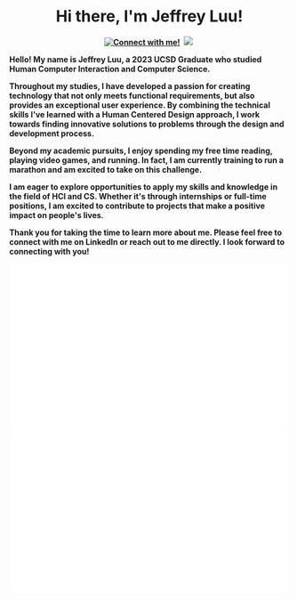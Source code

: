 <p>
  <h1 align="center">
    <b>Hi there, I'm Jeffrey Luu! 
  </h1>
</p>

<p align="center">
<a href="https://www.linkedin.com/in/jeffrey-luu/"><img src="https://www.svgrepo.com/show/299433/linkedin.svg" width = "40px" alt="Connect with me!" /></a>&nbsp;
<a href="https://jluu.dev"><img src="https://img.shields.io/badge/PORTFOLIO-CC6699?style=for-the-badge&logoColor=white alt="Portfolio in Progress" /></a>&nbsp;
</p>



Hello! My name is Jeffrey Luu, a 2023 UCSD Graduate who studied Human Computer Interaction and Computer Science.

Throughout my studies, I have developed a passion for creating technology that not only meets functional requirements, but also provides an exceptional user experience. By combining the technical skills I've learned with a Human Centered Design approach, I work towards finding innovative solutions to problems through the design and development process. 

Beyond my academic pursuits, I enjoy spending my free time reading, playing video games, and running. In fact, I am currently training to run a marathon and am excited to take on this challenge.

I am eager to explore opportunities to apply my skills and knowledge in the field of HCI and CS. Whether it's through internships or full-time positions, I am excited to contribute to projects that make a positive impact on people's lives.

Thank you for taking the time to learn more about me. Please feel free to connect with me on LinkedIn or reach out to me directly. I look forward to connecting with you!

![](https://github.com/jdluu/github_stats/blob/master/generated/overview.svg)
![](https://github.com/jdluu/github_stats/blob/master/generated/languages.svg)



